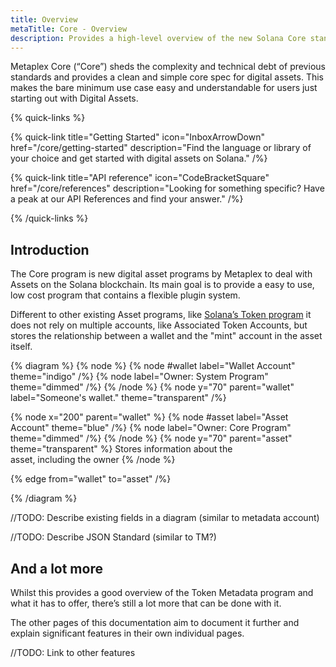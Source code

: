 ```yaml
---
title: Overview
metaTitle: Core - Overview
description: Provides a high-level overview of the new Solana Core standard.
---
```


Metaplex Core (“Core”) sheds the complexity and technical debt of previous standards and provides a clean and simple core spec for digital assets. This makes the bare minimum use case easy and understandable for users just starting out with Digital Assets.

{% quick-links %}

{% quick-link title="Getting Started" icon="InboxArrowDown" href="/core/getting-started" description="Find the language or library of your choice and get started with digital assets on Solana." /%}

{% quick-link title="API reference" icon="CodeBracketSquare" href="/core/references" description="Looking for something specific? Have a peak at our API References and find your answer." /%}

{% /quick-links %}

## Introduction

The Core program is new digital asset programs by Metaplex to deal with Assets on the Solana blockchain. Its main goal is to provide a easy to use, low cost program that contains a flexible plugin system.

Different to other existing Asset programs, like [Solana’s Token program](https://spl.solana.com/token) it does not rely on multiple accounts, like Associated Token Accounts, but stores the relationship between a wallet and the "mint" account in the asset itself.

{% diagram %}
{% node %}
{% node #wallet label="Wallet Account" theme="indigo" /%}
{% node label="Owner: System Program" theme="dimmed" /%}
{% /node %}
{% node y="70" parent="wallet" label="Someone's wallet." theme="transparent" /%}

{% node x="200" parent="wallet" %}
{% node #asset label="Asset Account" theme="blue" /%}
{% node label="Owner: Core Program" theme="dimmed" /%}
{% /node %}
{% node y="70" parent="asset" theme="transparent" %}
Stores information about the \
asset, including the owner
{% /node %}

{% edge from="wallet" to="asset" /%}

{% /diagram %}

//TODO: Describe existing fields in a diagram (similar to metadata account)

//TODO: Describe JSON Standard (similar to TM?)


## And a lot more

Whilst this provides a good overview of the Token Metadata program and what it has to offer, there’s still a lot more that can be done with it.

The other pages of this documentation aim to document it further and explain significant features in their own individual pages.

//TODO: Link to other features